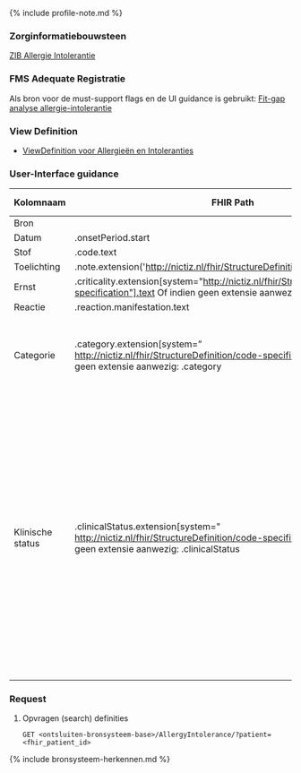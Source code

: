{% include profile-note.md %}

### Zorginformatiebouwsteen

[ZIB Allergie Intolerantie](https://zibs.nl/wiki/AllergieIntolerantie-v3.2(2017NL))

### FMS Adequate Registratie

Als bron voor de must-support flags en de UI guidance is gebruikt: [Fit-gap analyse allergie-intolerantie](https://amigo.nictiz.nl/uploads/a158231f-a872-4828-b5c5-0a24e7b4e4bd/Fit_gap_analyse_Allergie-intolerantie.pdf)

### View Definition

* [ViewDefinition voor Allergieën en Intoleranties](ViewDefinition-AllergyIntolerance.json)

### User-Interface guidance

|Kolomnaam|FHIR Path  |FHIR Type|Zib element  |Toelichting of regels  |
|--|--|--|--|--|
|Bron  |  |  |  | |
|Datum  |.onsetPeriod.start  |dateTime  |BeginDatumTijd  ||
|Stof  |.code.text  |code  |VeroorzakendeStof  | |
|Toelichting  |.note.extension('http://nictiz.nl/fhir/StructureDefinition/note')  |string  |Toelichting  | |
|Ernst  |.criticality.extension[system="http://nictiz.nl/fhir/StructureDefinition/code-specification"].text Of indien geen extensie aanwezig: .criticality |code  |MateVanKritiek  ||
|Reactie  |.reaction.manifestation.text  |  |Reactie Symptoom  ||
|Categorie|.category.extension[system=” http://nictiz.nl/fhir/StructureDefinition/code-specification"].text of indien geen extensie aanwezig: .category |code[]  |AllergieCategorie  |Hebt meerdere opties die tegelijk getoond kunnen worden|
|Klinische status|.clinicalStatus.extension[system=" http://nictiz.nl/fhir/StructureDefinition/code-specification "].text of indien geen extensie aanwezig: .clinicalStatus|code  |AllergieStatus  |‘Actief’, ‘Niet meer aanwezig’, ‘Achterhaald’. ‘Foutief’ status wordt niet getoond in de Zorgviewer (wordt uitgefilterd). Indien geen extensie aanwezig, dan worden de waarden als volgt gemapped: Active -> Actief; InActive -> Achterhaald; Resolved -> Niet meer aanwezig|

### Request

1. Opvragen (search) definities

    `GET <ontsluiten-bronsysteem-base>/AllergyIntolerance/?patient=<fhir_patient_id>`

{% include bronsysteem-herkennen.md %}